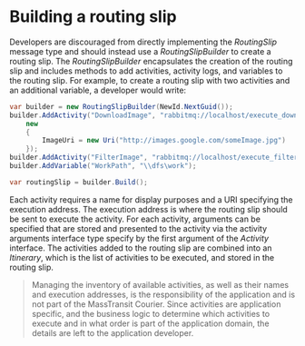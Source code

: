 # Building a routing slip

Developers are discouraged from directly implementing the *RoutingSlip* message type and should instead use a 
*RoutingSlipBuilder* to create a routing slip. The *RoutingSlipBuilder* encapsulates the creation of the routing 
slip and includes methods to add activities, activity logs, and variables to the routing slip. For example, 
to create a routing slip with two activities and an additional variable, a developer would write:

```csharp
var builder = new RoutingSlipBuilder(NewId.NextGuid());
builder.AddActivity("DownloadImage", "rabbitmq://localhost/execute_downloadimage", 
    new
    {
        ImageUri = new Uri("http://images.google.com/someImage.jpg")
    });
builder.AddActivity("FilterImage", "rabbitmq://localhost/execute_filterimage");
builder.AddVariable("WorkPath", "\\dfs\work");

var routingSlip = builder.Build();
```

Each activity requires a name for display purposes and a URI specifying the execution address. The execution 
address is where the routing slip should be sent to execute the activity. For each activity, arguments can be 
specified that are stored and presented to the activity via the activity arguments interface type specify by 
the first argument of the *Activity* interface. The activities added to the routing slip are combined into an 
*Itinerary*, which is the list of activities to be executed, and stored in the routing slip.

> Managing the inventory of available activities, as well as their names and execution addresses, is the 
> responsibility of the application and is not part of the MassTransit Courier. Since activities are application 
> specific, and the business logic to determine which activities to execute and in what order is part of the 
> application domain, the details are left to the application developer.

